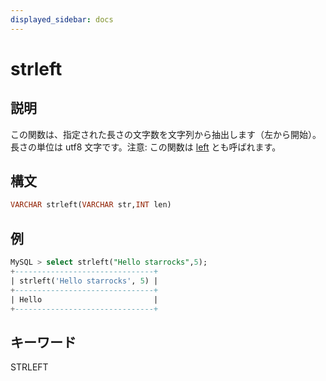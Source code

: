```yaml
---
displayed_sidebar: docs
---
```


# strleft

## 説明

この関数は、指定された長さの文字数を文字列から抽出します（左から開始）。長さの単位は utf8 文字です。注意: この関数は [left](left.md) とも呼ばれます。

## 構文

```SQL
VARCHAR strleft(VARCHAR str,INT len)
```

## 例

```SQL
MySQL > select strleft("Hello starrocks",5);
+-------------------------------+
| strleft('Hello starrocks', 5) |
+-------------------------------+
| Hello                         |
+-------------------------------+
```

## キーワード

STRLEFT